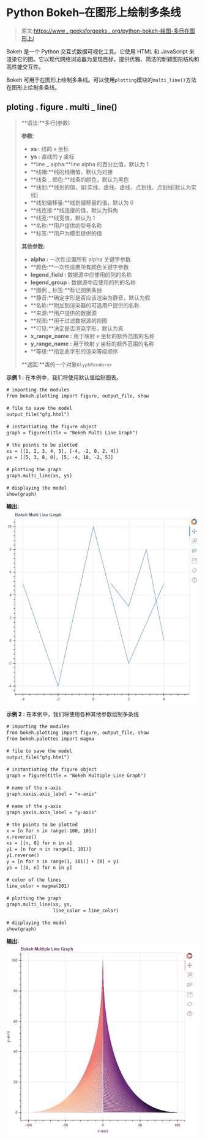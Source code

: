 # Python Bokeh–在图形上绘制多条线

> 原文:[https://www . geeksforgeeks . org/python-bokeh-绘图-多行在图形上/](https://www.geeksforgeeks.org/python-bokeh-plotting-multiple-lines-on-a-graph/)

Bokeh 是一个 Python 交互式数据可视化工具。它使用 HTML 和 JavaScript 来渲染它的图。它以现代网络浏览器为呈现目标，提供优雅、简洁的新颖图形结构和高性能交互性。

Bokeh 可用于在图形上绘制多条线。可以使用`plotting`模块的`multi_line()`方法在图形上绘制多条线。

## ploting . figure . multi _ line()

> **语法:**多行(参数)
> 
> **参数:**
> 
> *   **xs :** 线的 x 坐标
> *   **ys :** 直线的 y 坐标
> *   **line _ alpha:**line alpha 的百分比值，默认为 1
> *   **线帽:**线的线帽值，默认为对接
> *   **线条 _ 颜色:**线条的颜色，默认为黑色
> *   **线划:**线划的值，如:实线、虚线、虚线、点划线、点划线[默认为实线]
> *   **线划偏移量:**线划偏移量的值，默认为 0
> *   **线连接:**线连接的值，默认为斜角
> *   **线宽:**线宽值，默认为 1
> *   **名称:**用户提供的型号名称
> *   **标签:**用户为模型提供的值
> 
> **其他参数:**
> 
> *   **alpha :** 一次性设置所有 alpha 关键字参数
> *   **颜色:**一次性设置所有颜色关键字参数
> *   **legend_field :** 数据源中应使用的列的名称
> *   **legend_group :** 数据源中应使用的列的名称
> *   **图例 _ 标签:**标记图例条目
> *   **静音:**确定字形是否应该渲染为静音，默认为假
> *   **名称:**附加到渲染器的可选用户提供的名称
> *   **来源:**用户提供的数据源
> *   **视图:**用于过滤数据源的视图
> *   **可见:**决定是否渲染字形，默认为真
> *   **x_range_name :** 用于映射 x 坐标的额外范围的名称
> *   **y_range_name :** 用于映射 y 坐标的额外范围的名称
> *   **等级:**指定此字形的渲染等级顺序
> 
> **返回:**类的一个对象`GlyphRenderer`

**示例 1 :** 在本例中，我们将使用默认值绘制图表。

```
# importing the modules 
from bokeh.plotting import figure, output_file, show 

# file to save the model 
output_file("gfg.html") 

# instantiating the figure object 
graph = figure(title = "Bokeh Multi Line Graph") 

# the points to be plotted 
xs = [[1, 2, 3, 4, 5], [-4, -2, 0, 2, 4]] 
ys = [[5, 3, 8, 0], [5, -4, 10, -2, 5]] 

# plotting the graph 
graph.multi_line(xs, ys) 

# displaying the model 
show(graph)
```

**输出:**
![](img/0c826117cb274f16c90652cc18f7d4ff.png)

**示例 2 :** 在本例中，我们将使用各种其他参数绘制多条线

```
# importing the modules 
from bokeh.plotting import figure, output_file, show 
from bokeh.palettes import magma

# file to save the model 
output_file("gfg.html") 

# instantiating the figure object 
graph = figure(title = "Bokeh Multiple Line Graph") 

# name of the x-axis 
graph.xaxis.axis_label = "x-axis"

# name of the y-axis 
graph.yaxis.axis_label = "y-axis"

# the points to be plotted
x = [n for n in range(-100, 101)]
x.reverse()
xs = [[n, 0] for n in x]
y1 = [n for n in range(1, 101)]
y1.reverse()
y = [n for n in range(1, 101)] + [0] + y1
ys = [[0, n] for n in y] 

# color of the lines
line_color = magma(201)

# plotting the graph 
graph.multi_line(xs, ys,
                 line_color = line_color) 

# displaying the model 
show(graph)
```

**输出:**
![](img/af2e956c97ff967cf31df142fe7fb326.png)